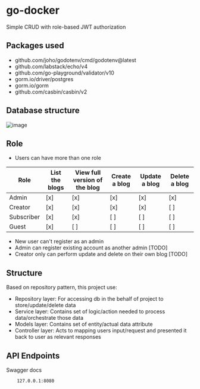 # go-docker
Simple CRUD with role-based JWT authorization

## **Packages used**
- github.com/joho/godotenv/cmd/godotenv@latest
- github.com/labstack/echo/v4
- github.com/go-playground/validator/v10
- gorm.io/driver/postgres
- gorm.io/gorm 
- github.com/casbin/casbin/v2

## **Database structure**
![image](https://github.com/naomigrain/go-docker/assets/113373725/b2859737-9479-48ff-9708-c811bd21602a)

## **Role**
- Users can have more than one role

|Role|List the blogs|View full version of the blog|Create a blog|Update a blog|Delete a blog|
|--------|--------|--------|--------|--------|--------|
|Admin|[x]|[x]|[x]|[x]|[x]|
|Creator|[x]|[x]|[x]|[x]|[ ]|
|Subscriber|[x]|[x]|[ ]|[ ]|[ ]|
|Guest|[x]|[ ]|[ ]|[ ]|[ ]|

- New user can't register as an admin
- Admin can register existing account as another admin [TODO]
- Creator only can perform update and delete on their own blog [TODO]


## **Structure**
Based on repository pattern, this project use:
- Repository layer: For accessing db in the behalf of project to store/update/delete data
- Service layer: Contains set of logic/action needed to process data/orchestrate those data
- Models layer: Contains set of entity/actual data attribute
- Controller layer: Acts to mapping users input/request and presented it back to user as relevant responses

## **API Endpoints**
Swagger docs 
```
    127.0.0.1:8080
```
